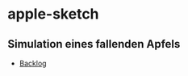 # apple-sketch

## Simulation eines fallenden Apfels

- [Backlog](https://github.com/users/ElyR1uM/projects/3)
